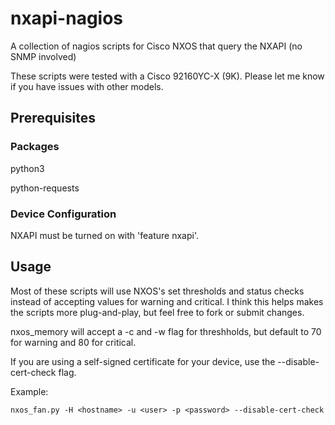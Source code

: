 # nxapi-nagios
A collection of nagios scripts for Cisco NXOS that query the NXAPI (no SNMP involved)

These scripts were tested with a Cisco 92160YC-X (9K). Please let me know if you have issues with other models.

## Prerequisites


### Packages

python3

python-requests

### Device Configuration

NXAPI must be turned on with 'feature nxapi'.

## Usage

Most of these scripts will use NXOS's set thresholds and status checks instead of accepting values for warning and critical.
I think this helps makes the scripts more plug-and-play, but feel free to fork or submit changes. 

nxos_memory will accept a -c and -w flag for threshholds, but default to 70 for warning and 80 for critical.

If you are using a self-signed certificate for your device, use the --disable-cert-check flag.

Example:
```
nxos_fan.py -H <hostname> -u <user> -p <password> --disable-cert-check
```
